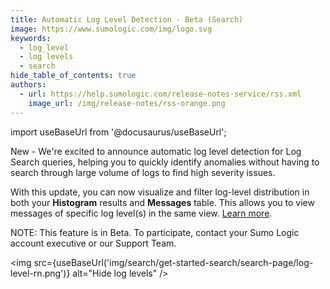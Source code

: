 ```yaml
---
title: Automatic Log Level Detection - Beta (Search) 
image: https://www.sumologic.com/img/logo.svg
keywords:
  - log_level
  - log levels
  - search
hide_table_of_contents: true
authors:
  - url: https://help.sumologic.com/release-notes-service/rss.xml
    image_url: /img/release-notes/rss-orange.png
---
```


import useBaseUrl from '@docusaurus/useBaseUrl';

New - We're excited to announce automatic log level detection for Log Search queries, helping you to quickly identify anomalies without having to search through large volume of logs to find high severity issues.

With this update, you can now visualize and filter log-level distribution in both your **Histogram** results and **Messages** table. This allows you to view messages of specific log level(s) in the same view. [Learn more](/docs/search/get-started-with-search/search-page/log-level).

NOTE: This feature is in Beta. To participate, contact your Sumo Logic account executive or our Support Team.

<img src={useBaseUrl('img/search/get-started-search/search-page/log-level-rn.png')} alt="Hide log levels" />
